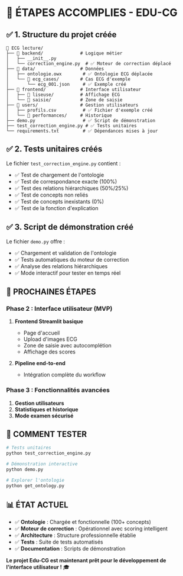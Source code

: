 # 🎉 ÉTAPES ACCOMPLIES - EDU-CG

## ✅ 1. Structure du projet créée

```
📁 ECG lecture/
├── 📁 backend/              # Logique métier
│   ├── __init__.py
│   └── correction_engine.py  # ✅ Moteur de correction déplacé
├── 📁 data/                 # Données
│   ├── ontologie.owx        # ✅ Ontologie ECG déplacée
│   └── 📁 ecg_cases/        # Cas ECG d'exemple
│       └── ecg_001.json     # ✅ Exemple créé
├── 📁 frontend/             # Interface utilisateur
│   ├── 📁 liseuse/          # Affichage ECG
│   └── 📁 saisie/           # Zone de saisie
├── 📁 users/                # Gestion utilisateurs
│   ├── profils.csv          # ✅ Fichier d'exemple créé
│   └── 📁 performances/     # Historique
├── demo.py                  # ✅ Script de démonstration
├── test_correction_engine.py # ✅ Tests unitaires
└── requirements.txt         # ✅ Dépendances mises à jour
```

## ✅ 2. Tests unitaires créés

Le fichier `test_correction_engine.py` contient :
- ✅ Test de chargement de l'ontologie
- ✅ Test de correspondance exacte (100%)
- ✅ Test des relations hiérarchiques (50%/25%)
- ✅ Test de concepts non reliés
- ✅ Test de concepts inexistants (0%)
- ✅ Test de la fonction d'explication

## ✅ 3. Script de démonstration créé

Le fichier `demo.py` offre :
- ✅ Chargement et validation de l'ontologie
- ✅ Tests automatiques du moteur de correction
- ✅ Analyse des relations hiérarchiques
- ✅ Mode interactif pour tester en temps réel

## 🚀 PROCHAINES ÉTAPES

### Phase 2 : Interface utilisateur (MVP)
1. **Frontend Streamlit basique**
   - Page d'accueil
   - Upload d'images ECG
   - Zone de saisie avec autocomplétion
   - Affichage des scores

2. **Pipeline end-to-end**
   - Intégration complète du workflow

### Phase 3 : Fonctionnalités avancées
1. **Gestion utilisateurs**
2. **Statistiques et historique**
3. **Mode examen sécurisé**

## 🧪 COMMENT TESTER

```bash
# Tests unitaires
python test_correction_engine.py

# Démonstration interactive
python demo.py

# Explorer l'ontologie
python get_ontology.py
```

## 📊 ÉTAT ACTUEL

- ✅ **Ontologie** : Chargée et fonctionnelle (100+ concepts)
- ✅ **Moteur de correction** : Opérationnel avec scoring intelligent
- ✅ **Architecture** : Structure professionnelle établie
- ✅ **Tests** : Suite de tests automatisés
- ✅ **Documentation** : Scripts de démonstration

**Le projet Edu-CG est maintenant prêt pour le développement de l'interface utilisateur !** 🎓
